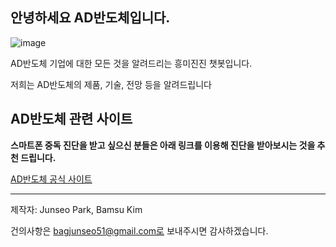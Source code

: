 ## 안녕하세요 AD반도체입니다.

![image](https://user-images.githubusercontent.com/88129735/170445255-7ef227aa-b0de-448e-b879-a07dd6931fc2.png)

AD반도체 기업에 대한 모든 것을 알려드리는 흥미진진 챗봇입니다.

저희는 AD반도체의 제품, 기술, 전망 등을 알려드립니다

## AD반도체 관련 사이트

**스마트폰 중독 진단을 받고 싶으신 분들은 아래 링크를 이용해 진단을 받아보시는 것을 추천 드립니다.**

[AD반도체 공식 사이트](http://www.adsemicon.com/eng/main/main.php)

  
<hr/>


제작자: Junseo Park, Bamsu Kim

건의사항은 bagjunseo51@gmail.com로 보내주시면 감사하겠습니다.

